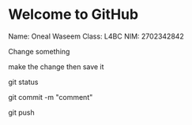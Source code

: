 # Welcome to GitHub

Name: Oneal Waseem
Class: L4BC
NIM: 2702342842

Change something

make the change then save it

git status

git commit -m "comment"

git push